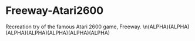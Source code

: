 # Freeway-Atari2600
Recreation try of the famous Atari 2600 game, Freeway.
\n(ALPHA)(ALPHA)(ALPHA)(ALPHA)(ALPHA)(ALPHA)(ALPHA)
